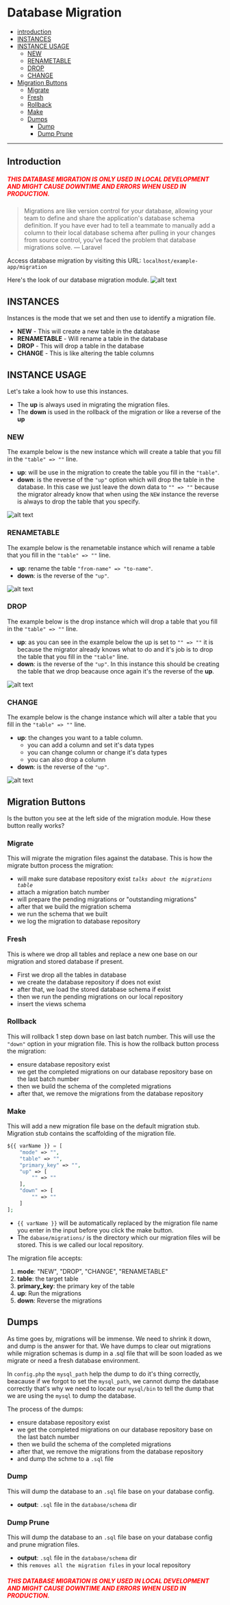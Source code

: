 # Database Migration

- [introduction](#intro)
- [INSTANCES](#instances)
- [INSTANCE USAGE](#instances-usage)
	- [NEW](#new)
	- [RENAMETABLE](#renametable)
	- [DROP](#drop)
	- [CHANGE](#change)
- [Migration Buttons](#migration-buttons)
	- [Migrate](#migrate)
	- [Fresh](#fresh)
	- [Rollback](#rollback)
	- [Make](#make)
	- [Dumps](#dumps)
		- [Dump](#dump)
		- [Dump Prune](#dump-prune)


---

<a name="intro" class='pt-5'></a>
## Introduction
##### <span style="color:red">**THIS DATABASE MIGRATION IS ONLY USED IN LOCAL DEVELOPMENT AND MIGHT CAUSE DOWNTIME AND ERRORS WHEN USED IN PRODUCTION.**</span>

> Migrations are like version control for your database, allowing your team to define and share the application's database schema definition. If you have ever had to tell a teammate to manually add a column to their local database schema after pulling in your changes from source control, you've faced the problem that database migrations solve. &mdash; Laravel

Access database migration by visiting this URL: `localhost/example-app/migration`

Here's the look of our database migration module.
![alt text](public/storage/images/migration.png)

<a name="instances" class='pt-5'></a>
## INSTANCES
Instances is the mode that we set and then use to identify a migration file.
- **NEW** - This will create a new table in the database
- **RENAMETABLE** - Will rename a table in the database
- **DROP** - This will drop a table in the database
- **CHANGE** - This is like altering the table columns

<a name="instances-usage" class='pt-5'></a>
## INSTANCE USAGE
Let's take a look how to use this instances.
- The **up** is always used in migrating the migration files.
- The **down** is used in the rollback of the migration or like a reverse of the **up**

<a name="new" class='pt-5'></a>
### NEW
The example below is the new instance which will create a table that you fill in the `"table" => ""` line.
- **up**: will be use in the migration to create the table you fill in the `"table"`.
- **down**: is the reverse of the `"up"` option which will drop the table in the database. In this case we just leave the down data to `"" => ""` because the migrator already know that when using the `NEW` instance the reverse is always to drop the table that you specify. 

![alt text](public/storage/images/new_instance.png)

<a name="renametable" class='pt-5'></a>
### RENAMETABLE
The example below is the renametable instance which will rename a table that you fill in the `"table" => ""` line.
- **up**: rename the table `"from-name" => "to-name"`.
- **down**: is the reverse of the `"up"`. 

![alt text](public/storage/images/renametable_instance.png)

<a name="drop" class='pt-5'></a>
### DROP
The example below is the drop instance which will drop a table that you fill in the `"table" => ""` line.
- **up**: as you can see in the example below the up is set to `"" => ""` it is because the migrator already knows what to do and it's job is to drop the table that you fill in the `"table"` line.
- **down**: is the reverse of the `"up"`. In this instance this should be creating the table that we drop beacause once again it's the reverse of the **up**.

![alt text](public/storage/images/drop_instance.png)

<a name="change" class='pt-5'></a>
### CHANGE
The example below is the change instance which will alter a table that you fill in the `"table" => ""` line.
- **up**: the changes you want to a table column.
	- you can add a column and set it's data types
	- you can change column or change it's data types
	- you can also drop a column
- **down**: is the reverse of the `"up"`.

![alt text](public/storage/images/change_instance.png)

<a name="migration-buttons" class='pt-5'></a>
## Migration Buttons
Is the button you see at the left side of the migration module. How these button really works?

<a name="migrate" class='pt-5'></a>
### Migrate
This will migrate the migration files against the database. This is how the migrate button process the migration:
- will make sure database repository exist *`talks about the migrations table`*
- attach a migration batch number
- will prepare the pending migrations or "outstanding migrations"
- after that we build the migration schema
- we run the schema that we built
- we log the migration to database repository

<a name="fresh" class='pt-5'></a>
### Fresh
This is where we drop all tables and replace a new one base on our migration and stored database if present.
- First we drop all the tables in database
- we create the database repository if does not exist
- after that, we load the stored database schema if exist
- then we run the pending migrations on our local repository
- insert the views schema

<a name="rollback" class='pt-5'></a>
### Rollback
This will rollback 1 step down base on last batch number. This will use the `"down"` option in your migration file. This is how the rollback button process the migration:
- ensure database repository exist
- we get the completed migrations on our database repository base on the last batch number
- then we build the schema of the completed migrations
- after that, we remove the migrations from the database repository

<a name="make" class='pt-5'></a>
### Make
This will add a new migration file base on the default migration stub. Migration stub contains the scaffolding of the migration file.
```php
${{ varName }} = [
	"mode" => "",
	"table"	=> "",
	"primary_key" => "",
	"up" => [
		"" => ""
	],
	"down" => [
		"" => ""
	]
];
```
- `{{ varName }}` will be automatically replaced by the migration file name you enter in the input before you click the make button.
- The `dabase/migrations/` is the directory which our migration files will be stored. This is we called our local repository.

The migration file accepts: 
1. **mode**: "NEW", "DROP", "CHANGE", "RENAMETABLE"
2. **table**: the target table
3. **primary_key**: the primary key of the table
4. **up**: Run the migrations
5. **down**: Reverse the migrations

<a name="dumps" class='pt-5'></a>
## Dumps
As time goes by, migrations will be immense. We need to shrink it down, and dump is the answer for that. We have dumps to clear out migrations while migration schemas is dump in a .sql file that will be soon loaded as we migrate or need a fresh database environment.

In `config.php` the `mysql_path` help the dump to do it's thing correctly, beacause if we forgot to set the `mysql_path`, we cannot dump the database correctly that's why we need to locate our `mysql/bin` to tell the dump that we are using the `mysql` to dump the database.

The process of the dumps:
- ensure database repository exist
- we get the completed migrations on our database repository base on the last batch number
- then we build the schema of the completed migrations
- after that, we remove the migrations from the database repository
- and dump the schme to a `.sql` file

<a name="dump" class='pt-5'></a>
### Dump
This will dump the database to an `.sql` file base on your database config.
- **output**: `.sql` file in the `database/schema` dir

<a name="dump-prune" class='pt-5'></a>
### Dump Prune
This will dump the database to an `.sql` file base on your database config and prune migration files.
- **output**: `.sql` file in the `database/schema` dir
- this `removes all the migration files` in your local repository

##### <span style="color:red">**THIS DATABASE MIGRATION IS ONLY USED IN LOCAL DEVELOPMENT AND MIGHT CAUSE DOWNTIME AND ERRORS WHEN USED IN PRODUCTION.**</span>